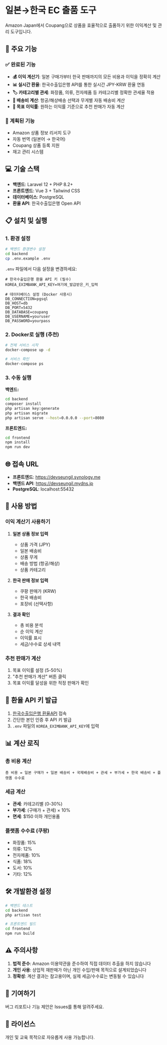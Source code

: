 # 일본→한국 EC 출품 도구

Amazon Japan에서 Coupang으로 상품을 효율적으로 출품하기 위한 이익계산 및 관리 도구입니다.

## 🚀 주요 기능

### ✅ 완료된 기능
- **💰 이익 계산기**: 일본 구매가부터 한국 판매까지의 모든 비용과 이익을 정확히 계산
- **📊 실시간 환율**: 한국수출입은행 API를 통한 실시간 JPY-KRW 환율 연동
- **🏷️ 카테고리별 관세**: 화장품, 의류, 전자제품 등 카테고리별 정확한 관세율 적용
- **🚚 배송비 계산**: 항공/해상배송 선택과 무게별 자동 배송비 계산
- **🎯 목표 이익률**: 원하는 이익률 기준으로 추천 판매가 자동 계산

### 🔄 계획된 기능
- Amazon 상품 정보 리서치 도구
- 자동 번역 (일본어 → 한국어)
- Coupang 상품 등록 지원
- 재고 관리 시스템

## 💻 기술 스택

- **백엔드**: Laravel 12 + PHP 8.2+
- **프론트엔드**: Vue 3 + Tailwind CSS  
- **데이터베이스**: PostgreSQL
- **환율 API**: 한국수출입은행 Open API

## 📋 설치 및 실행

### 1. 환경 설정

```bash
# 백엔드 환경변수 설정
cd backend
cp .env.example .env
```

`.env` 파일에서 다음 설정을 변경하세요:
```env
# 한국수출입은행 환율 API 키 (필수)
KOREA_EXIMBANK_API_KEY=여기에_발급받은_키_입력

# 데이터베이스 설정 (Docker 사용시)
DB_CONNECTION=pgsql
DB_HOST=db
DB_PORT=5432
DB_DATABASE=coupang
DB_USERNAME=youruser
DB_PASSWORD=yourpass
```

### 2. Docker로 실행 (추천)

```bash
# 전체 서비스 시작
docker-compose up -d

# 서비스 확인
docker-compose ps
```

### 3. 수동 실행

**백엔드:**
```bash
cd backend
composer install
php artisan key:generate
php artisan migrate
php artisan serve --host=0.0.0.0 --port=8080
```

**프론트엔드:**
```bash
cd frontend
npm install
npm run dev
```

## 🌐 접속 URL

- **프론트엔드**: https://devseungil.synology.me
- **백엔드 API**: https://devseungil.mydns.jp
- **PostgreSQL**: localhost:55432

## 📖 사용 방법

### 이익 계산기 사용하기

1. **일본 상품 정보 입력**
   - 상품 가격 (JPY)
   - 일본 배송비
   - 상품 무게
   - 배송 방법 (항공/해상)
   - 상품 카테고리

2. **한국 판매 정보 입력**
   - 쿠팡 판매가 (KRW)
   - 한국 배송비
   - 포장비 (선택사항)

3. **결과 확인**
   - 총 비용 분석
   - 순 이익 계산
   - 이익률 표시
   - 세금/수수료 상세 내역

### 추천 판매가 계산

1. 목표 이익률 설정 (5-50%)
2. "추천 판매가 계산" 버튼 클릭
3. 목표 이익률 달성을 위한 적정 판매가 확인

## 🔑 환율 API 키 발급

1. [한국수출입은행 환율API](https://www.koreaexim.go.kr/site/program/financial/exchangeJSON) 접속
2. 간단한 본인 인증 후 API 키 발급
3. `.env` 파일의 `KOREA_EXIMBANK_API_KEY`에 입력

## 📊 계산 로직

### 총 비용 계산
```
총 비용 = 일본 구매가 + 일본 배송비 + 국제배송비 + 관세 + 부가세 + 한국 배송비 + 플랫폼 수수료
```

### 세금 계산
- **관세**: 카테고리별 (0-30%)
- **부가세**: (구매가 + 관세) × 10%
- **면세**: $150 이하 개인용품

### 플랫폼 수수료 (쿠팡)
- 화장품: 15%
- 의류: 12%  
- 전자제품: 10%
- 식품: 18%
- 도서: 10%
- 기타: 12%

## 🛠️ 개발환경 설정

```bash
# 백엔드 테스트
cd backend
php artisan test

# 프론트엔드 빌드
cd frontend  
npm run build
```

## ⚠️ 주의사항

1. **법적 준수**: Amazon 이용약관을 준수하여 직접 데이터 추출을 하지 않습니다
2. **개인 사용**: 상업적 재판매가 아닌 개인 수입/판매 목적으로 설계되었습니다
3. **정확성**: 계산 결과는 참고용이며, 실제 세금/수수료는 변동될 수 있습니다

## 🤝 기여하기

버그 리포트나 기능 제안은 Issues를 통해 알려주세요.

## 📄 라이선스

개인 및 교육 목적으로 자유롭게 사용 가능합니다.